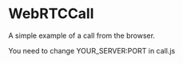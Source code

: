 # WebRTCCall
A simple example of a call from the browser.

You need to change YOUR_SERVER:PORT in call.js
